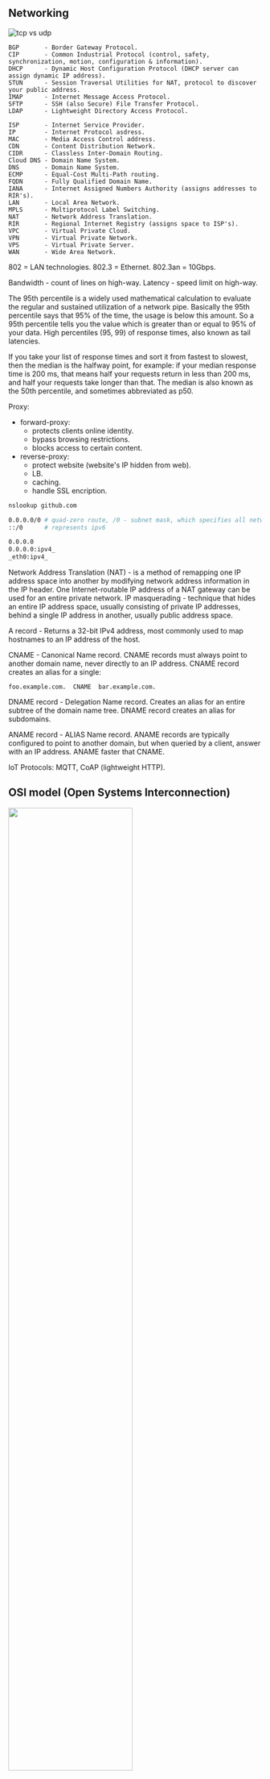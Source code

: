 Networking
-

![tcp vs udp](https://gist.github.com/cn007b/1859adf8ee58818fb19bd4ec2e9ca78f/raw/23279fd5ca4dc9dec2e3e0320dd51101ff835072/tcpAndUdp.jpeg)

````
BGP       - Border Gateway Protocol.
CIP       - Common Industrial Protocol (control, safety, synchronization, motion, configuration & information).
DHCP      - Dynamic Host Configuration Protocol (DHCP server can assign dynamic IP address).
STUN      - Session Traversal Utilities for NAT, protocol to discover your public address.
IMAP      - Internet Message Access Protocol.
SFTP      - SSH (also Secure) File Transfer Protocol.
LDAP      - Lightweight Directory Access Protocol.

ISP       - Internet Service Provider.
IP        - Internet Protocol asdress.
MAC       - Media Access Control address.
CDN       - Content Distribution Network.
CIDR      - Classless Inter-Domain Routing.
Cloud DNS - Domain Name System.
DNS       - Domain Name System.
ECMP      - Equal-Cost Multi-Path routing.
FQDN      - Fully Qualified Domain Name.
IANA      - Internet Assigned Numbers Authority (assigns addresses to RIR's).
LAN       - Local Area Network.
MPLS      - Multiprotocol Label Switching.
NAT       - Network Address Translation.
RIR       - Regional Internet Registry (assigns space to ISP's).
VPC       - Virtual Private Cloud.
VPN       - Virtual Private Network.
VPS       - Virtual Private Server.
WAN       - Wide Area Network.
````

802     = LAN technologies.
802.3   = Ethernet.
802.3an = 10Gbps.

Bandwidth - count of lines on high-way.
Latency - speed limit on high-way.

The 95th percentile is a widely used mathematical calculation
to evaluate the regular and sustained utilization of a network pipe.
Basically the 95th percentile says that 95% of the time, the usage is below this amount.
So a 95th percentile tells you the value which is greater than or equal to 95% of your data.
High percentiles (95, 99) of response times, also known as tail latencies.

If you take your list of response times and sort it from fastest to slowest,
then the median is the halfway point, for example:
if your median response time is 200 ms, that means half your requests return in less than 200 ms,
and half your requests take longer than that.
The median is also known as the 50th percentile, and sometimes abbreviated as p50.

Proxy:
* forward-proxy: 
  * protects clients online identity.
  * bypass browsing restrictions.
  * blocks access to certain content.
* reverse-proxy:
  * protect website (website's IP hidden from web).
  * LB.
  * caching.
  * handle SSL encription.

````sh
nslookup github.com

0.0.0.0/0 # quad-zero route, /0 - subnet mask, which specifies all networks
::/0      # represents ipv6

0.0.0.0
0.0.0.0:ipv4_
_eth0:ipv4_
````

Network Address Translation (NAT) - is a method of remapping one IP address space into another
by modifying network address information in the IP header.
One Internet-routable IP address of a NAT gateway can be used for an entire private network.
IP masquerading - technique that hides an entire IP address space,
usually consisting of private IP addresses,
behind a single IP address in another, usually public address space.

A record - Returns a 32-bit IPv4 address,
most commonly used to map hostnames to an IP address of the host.

CNAME - Canonical Name record.
CNAME records must always point to another domain name,
never directly to an IP address.
CNAME record creates an alias for a single:
````
foo.example.com.  CNAME  bar.example.com.
````

DNAME record - Delegation Name record.
Creates an alias for an entire subtree of the domain name tree.
DNAME record creates an alias for subdomains.

ANAME record - ALIAS Name record.
ANAME records are typically configured to point to another domain,
but when queried by a client, answer with an IP address.
ANAME faster that CNAME.

IoT Protocols: MQTT, CoAP (lightweight HTTP).

## OSI model (Open Systems Interconnection)

<img src="https://gist.github.com/cn007b/384d6938ebef985347b29c15476b55c5/raw/9357d5528a6648a6e02b23bb9c8badc3be40fd40/OSIModel.png" width="70%" />

OSI describes 7 layers that computer systems use to communicate over network.

7. **Application Layer** - High-level APIs (**SMTP**, **HTTP**, **FTP**, etc).
6. Presentation Layer - Translation of data between a networking service and an application
   (encoding/compression/encryption/decryption).
5. Session Layer - managing communication sessions.
4. **Transport Layer** -  reliable transmission of data segments between points on a network (**TCP**, **UDP**).
3. Network Layer - structuring and managing a multi-node network,
   including addressing, **routing** and traffic control (betweep 2 IPs).
2. Data Link Layer - reliable transmission of data **frames** between two nodes.
1. Physical Layer - transmission and reception of **raw bit streams** over a physical medium.

## DNS

TLD - Top Level Domain (.info, .com, .net, .org, ...).
Authoritative Name Server.

DNS Lookup:

Client asks Resolver to get IP by URL,
Resolver checks own cache and asks Root NS,
with Root NS reply asks TLD,
with TLD reply asks Authoritative NS,
and store Authoritative NS reply in cache.
DNS Lookup uses DNS protocol.

````
| Client         | Name Server     | Root NS   | Top-Level D   | Authoritative NS |
|                | Resolver        |           |               |                  |
|                | ns1.isp.com     |           | .info NS      | srv.info NS      |
+----------------+-----------------+-----------+---------------+------------------+
| www.srv.info ---->                                                              |
|                  www.srv.info? ---->                                            |
|                                    *.info? ---->                                |
|                                                *.srv.info? ---->                |
|                                                <-------------- resp with ip     |
|                                                                to ns1.isp.com   |
|                                    <------------                                |
|                  <------------------                                            |
| <-----------------                                                              |
````

DNS_PROBE_FINISHED_NXDOMAIN

## IP

[IP packets](https://monosnap.com/file/o9SgeRZA2bfEuszfKiiSICSeyRtEcH).

## IP Address

IP Address - 2 in 1: host asdress & network asdress.

Classes:
````
A: Devices - Large networks (0.0.0.0 - 127.0.0.0)
             1.2.3.4
             └┘└────┘
              n host

B: Devices - Medium networks (128.0.0.0 - 191.255.0.0)
             129.2.3.4
             └────┘└──┘
              n     host

C: Devices -  Small networks (192.0.0.0 - 223.255.255.0)
             130.2.3.4
             └──────┘└┘
              network host

D: Multicast (2 - 4.0.0.0 - 239.255.255.255)

E: Reserved
````

Network Address - opposite to broadcast address -> all host bits are turned off (0000 0000).
Broadcast Address - very last IP in local network -> all host bits are turned on (1111 1111).
255.255.255.255 - is also broadcast address (reserved) for local network.

## Internet Protocol Stack

* Application.
* Transport.
* Network (router).
* Link (switch).
* Physical (hub).

Hub - when node sends data to hub, hub replicates data on all other nodes (waste of bandwidth).
<br>Switch - has switch table between switch ports and network nodes MAC addresses.
<br>Router - passes packet from network to network, like bridge between private network and
public network of internet provider.
A packet is typically forwarded from one router to another router through the networks
that constitute an internetwork until it reaches its destination node.

## Firewall

Firewall - hardware or software device that monitors and controls
incoming and outgoing network traffic.
Firewall establishes a barrier between a trusted internal network and untrusted external network.

Network firewalls filter traffic between two or more networks basing on predetermined security rules.
Host-based firewalls run on host computers and control network traffic in and out of those machines.

1st generation  - packet filters: inspect packets transferred between computers.
2nd generation  - stateful filters: maintain knowledge of specific conversations between endpoints
                  by remembering which port number the two IP addresses are using.
3d  generation  - application layer: it can understand certain applications and protocols
                  like ftp, dns, http...
next-generation - (NGFW) wider or deeper inspection at the application layer.

Types:
* Network layer - it's packet filters.
* Application-layer - like a packet filter but apply filtering rules on a per process basis.
* Proxies - proxy server is a gateway from one network to another.
* Network address translation - not only NAT ↑ but also hide the true address of computer.

## Virtual Machine

Virtual Machine may have max 4096 ports.
